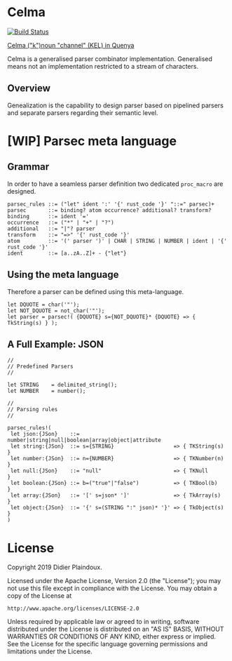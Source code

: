 # Celma 

[![Build Status](https://travis-ci.org/d-plaindoux/celma.svg?branch=master)](https://travis-ci.org/d-plaindoux/celma)

[Celma ("k")noun "channel" (KEL) in Quenya](https://www.elfdict.com/w/kelma)

Celma is a generalised parser combinator implementation. Generalised means not an implementation restricted to a stream of characters.

## Overview

Genealization is the capability to design parser based on pipelined parsers and separate parsers regarding their semantic level.

# [WIP] Parsec meta language

## Grammar
In order to have a seamless parser definition two dedicated `proc_macro` are designed.

```
parsec_rules ::= ("let" ident ':' '{' rust_code '}' "::=" parsec)+
parsec       ::= binding? atom occurrence? additional? transform?
binding      ::= ident '='
occurrence   ::= ("*" | "+" | "?")
additional   ::= "|"? parser
transform    ::= "=>" '{' rust_code '}'
atom         ::= '(' parser ')' | CHAR | STRING | NUMBER | ident | '{' rust_code '}'
ident        ::= [a..zA..Z]+ - {"let"}
```

##  Using the meta language

Therefore a parser can be defined using this meta-language.

```
let DQUOTE = char('"');
let NOT_DQUOTE = not_char('"');
let parser = parsec!( {DQUOTE} s={NOT_DQUOTE}* {DQUOTE} => { TkString(s) } );
```

## A Full Example: JSON

```
//
// Predefined Parsers
//

let STRING    = delimited_string();
let NUMBER    = number();

//
// Parsing rules
//

parsec_rules!(
 let json:{JSon}    ::= number|string|null|boolean|array|object|attribute
 let string:{JSon}  ::= s={STRING}                   => { TKString(s) }
 let number:{JSon}  ::= n={NUMBER}                   => { TKNumber(n) }
 let null:{JSon}    ::= "null"                       => { TKNull      }
 let boolean:{JSon} ::= b=("true"|"false")           => { TKBool(b)   }
 let array:{JSon}   ::= '[' s=json* ']'              => { TkArray(s)  }
 let object:{JSon}  ::= '{' s=(STRING ":" json)* '}' => { TkObject(s) }
)
```

# License

Copyright 2019 Didier Plaindoux.

Licensed under the Apache License, Version 2.0 (the "License");
you may not use this file except in compliance with the License.
You may obtain a copy of the License at

    http://www.apache.org/licenses/LICENSE-2.0

Unless required by applicable law or agreed to in writing, software
distributed under the License is distributed on an "AS IS" BASIS,
WITHOUT WARRANTIES OR CONDITIONS OF ANY KIND, either express or implied.
See the License for the specific language governing permissions and
limitations under the License.
